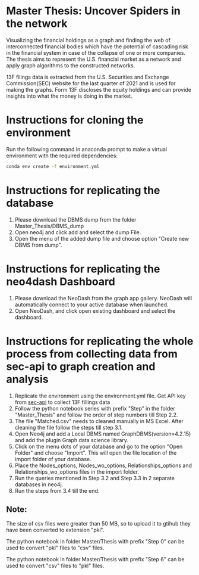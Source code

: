 # Master Thesis: Uncover Spiders in the network

Visualizing the financial holdings as a graph and finding the web of interconnected financial bodies which have the potential of cascading risk in the financial system in case of the collapse of one or more companies. The thesis aims to represent the U.S. financial market as a network and apply graph algorithms to the constructed networks.

13F filings data is extracted from the U.S. Securities and Exchange Commission(SEC) website for the last quarter of 2021 and is used for making the graphs. Form 13F discloses the equity holdings and can provide insights into what the money is doing in the market.


# Instructions for cloning the environment
Run the following command in anaconda prompt to make a virtual environment with the required dependencies:

```sh
conda env create -f environment.yml
```


# Instructions for replicating the database

1. Please download the DBMS dump from the folder Master_Thesis/DBMS_dump
2. Open neo4j and click add and select the dump File. 
3. Open the menu of the added dump file and choose option "Create new DBMS from dump".


# Instructions for replicating the neo4dash Dashboard

1. Please download the NeoDash from the graph app gallery. NeoDash will automatically connect to your active database when launched. 
2. Open NeoDash, and click open existing dashboard and select the dashboard. 


# Instructions for replicating the whole process from collecting data from sec-api to graph creation and analysis

1. Replicate the environment using the environment.yml file. Get API key from [sec-api](https://sec-api.io/) to collect 13F fillings data 
2. Follow the python notebook series with prefix "Step" in the folder "Master_Thesis" and follow the order of step numbers till Step 2.2. 
3. The file "Matched.csv" needs to cleaned manually in MS Excel. After cleaning the file follow the steps till step 3.1.
4. Open Neo4j and add a Local DBMS named GraphDBMS(version=4.2.15) and add the plugin Graph data science library.
5. Click on the menu dots of your database and go to the option "Open Folder" and choose "Import". This will open the file location of the import folder of your database.
6. Place the Nodes_options, Nodes_wo_options, Relationships_options and Relationships_wo_options files in the import folder.
7. Run the queries mentioned in Step 3.2 and Step 3.3 in 2 separate databases in neo4j.  
8. Run the steps from 3.4 till the end. 

## Note:
The size of csv files were greater than 50 MB, so to upload it to gtihub they have been converted to extension "pkl".

The python notebook in folder Master/Thesis with prefix "Step 0" can be used to convert "pkl" files to "csv" files.

The python notebook in folder Master/Thesis with prefix "Step 6" can be used to convert "csv" files to "pkl" files.
